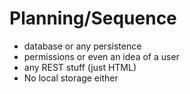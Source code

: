 # Planning/Sequence

- database or any persistence
- permissions or even an idea of a user
- any REST stuff (just HTML)
- No local storage either